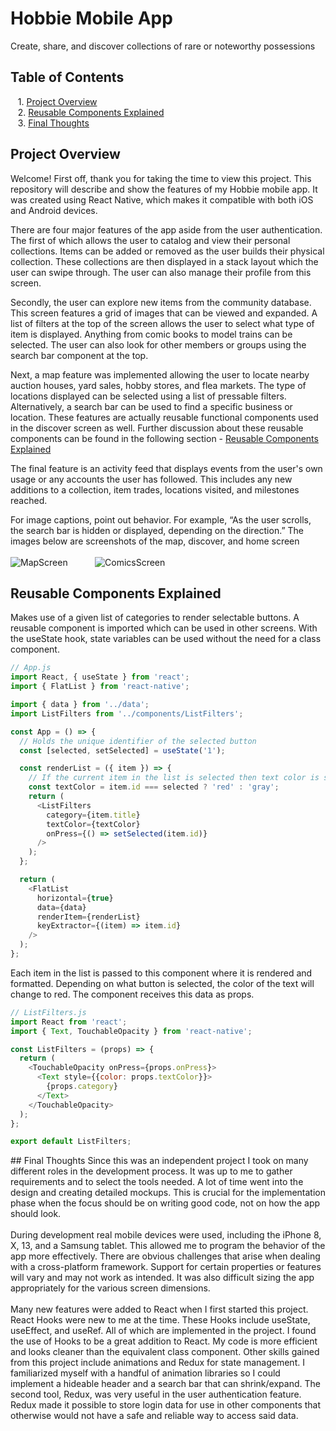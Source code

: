 # Hobbie Mobile App
Create, share, and discover collections of rare or noteworthy possessions<br/>
## Table of Contents
&nbsp; &nbsp;1. [Project Overview](#overview)
<br/>
&nbsp; &nbsp;2. [Reusable Components Explained](#functcomp)
<br/>
&nbsp; &nbsp;3. [Final Thoughts](#finalthoughts)
<a name="overview"/>
## Project Overview
Welcome! First off, thank you for taking the time to view this project. This repository will describe and show the features of my Hobbie mobile app. It was created using React Native, which makes it compatible with both iOS and Android devices.

There are four major features of the app aside from the user authentication. The first of which allows the user to catalog and view their personal collections. Items can be added or removed as the user builds their physical collection. These collections are then displayed in a stack layout which the user can swipe through. The user can also manage their profile from this screen.

Secondly, the user can explore new items from the community database. This screen features a grid of images that can be viewed and expanded. A list of filters at the top of the screen allows the user to select what type of item is displayed. Anything from comic books to model trains can be selected. The user can also look for other members or groups using the search bar component at the top.

Next, a map feature was implemented allowing the user to locate nearby auction houses, yard sales, hobby stores, and flea markets. The type of locations displayed can be selected using a list of pressable filters. Alternatively, a search bar can be used to find a specific business or location. These features are actually reusable functional components used in the discover screen as well. Further discussion about these reusable components can be found in the following section - [Reusable Components Explained](#functcomp)

The final feature is an activity feed that displays events from the user's own usage or any accounts the user has followed. This includes any new additions to a collection, item trades, locations visited, and milestones reached.

For image captions, point out behavior. For example, “As the user scrolls, the search bar is hidden or displayed, depending on the direction.”
The images below are screenshots of the map, discover, and home screen<br/>
<br/>
![MapScreen](https://johndan2354.github.io/BBMobileImages/Map.PNG) &nbsp; &nbsp; &nbsp; &nbsp; &nbsp; ![ComicsScreen](https://johndan2354.github.io/BBMobileImages/Comics.PNG)
<a name="functcomp"/>
## Reusable Components Explained
Makes use of a given list of categories to render selectable buttons. A reusable component is imported which can be used in other screens. With the useState hook, state variables can be used without the need for a class component.
```javascript
// App.js
import React, { useState } from 'react';
import { FlatList } from 'react-native';

import { data } from '../data';
import ListFilters from '../components/ListFilters';

const App = () => {
  // Holds the unique identifier of the selected button
  const [selected, setSelected] = useState('1');

  const renderList = ({ item }) => {
    // If the current item in the list is selected then text color is set to 'red'
    const textColor = item.id === selected ? 'red' : 'gray';
    return (
      <ListFilters 
        category={item.title}
        textColor={textColor}
        onPress={() => setSelected(item.id)}
      />
    );
  };

  return (
    <FlatList
      horizontal={true}
      data={data}
      renderItem={renderList}
      keyExtractor={(item) => item.id}
    />
  );
};
```
Each item in the list is passed to this component where it is rendered and formatted. Depending on what button is selected, the color of the text will change to red. The component receives this data as props.
```javascript
// ListFilters.js
import React from 'react';
import { Text, TouchableOpacity } from 'react-native';

const ListFilters = (props) => {
  return (
    <TouchableOpacity onPress={props.onPress}>
      <Text style={{color: props.textColor}}>
        {props.category}
      </Text>
    </TouchableOpacity>
  );
};

export default ListFilters;
```

<a name="finalthoughts"/>
## Final Thoughts
Since this was an independent project I took on many different roles in the development process. It was up to me to gather requirements and to select the tools needed. A lot of time went into the design and creating detailed mockups. This is crucial for the implementation phase when the focus should be on writing good code, not on how the app should look.<br/>
<br/>
During development real mobile devices were used, including the iPhone 8, X, 13, and a Samsung tablet. This allowed me to program the behavior of the app more effectively. There are obvious challenges that arise when dealing with a cross-platform framework. Support for certain properties or features will vary and may not work as intended. It was also difficult sizing the app appropriately for the various screen dimensions.<br/>
<br/>
Many new features were added to React when I first started this project. React Hooks were new to me at the time. These Hooks include useState, useEffect, and useRef. All of which are implemented in the project. I found the use of Hooks to be a great addition to React. My code is more efficient and looks cleaner than the equivalent class component. Other skills gained from this project include animations and Redux for state management. I familiarized myself with a handful of animation libraries so I could implement a hideable header and a search bar that can shrink/expand. The second tool, Redux, was very useful in the user authentication feature. Redux made it possible to store login data for use in other components that otherwise would not have a safe and reliable way to access said data.<br/>
